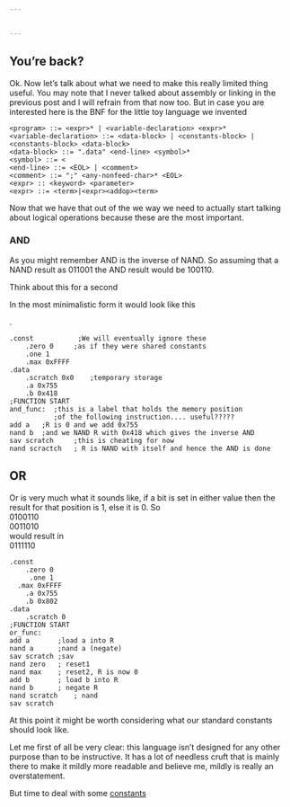 ```yaml
---


---
```


<h2 id="youre-back">You’re back?</h2>
<p>Ok. Now let’s talk about what we need to make this really limited thing useful. You may note that I never talked about assembly or linking in the previous post and I will refrain from that now too. But in case you are interested here is the BNF for the little toy language we invented</p>
<pre><code>&lt;program&gt; ::= &lt;expr&gt;* | &lt;variable-declaration&gt; &lt;expr&gt;*
&lt;variable-declaration&gt; ::= &lt;data-block&gt; | &lt;constants-block&gt; | &lt;constants-block&gt; &lt;data-block&gt;
&lt;data-block&gt; ::= ".data" &lt;end-line&gt; &lt;symbol&gt;*
&lt;symbol&gt; ::= &lt;
&lt;end-line&gt; ::= &lt;EOL&gt; | &lt;comment&gt;
&lt;comment&gt; ::= ";" &lt;any-nonfeed-char&gt;* &lt;EOL&gt;
&lt;expr&gt; :: &lt;keyword&gt; &lt;parameter&gt;
&lt;expr&gt; ::= &lt;term&gt;|&lt;expr&gt;&lt;addop&gt;&lt;term&gt;
</code></pre>
<p>Now that we have that out of the we way we need to actually start talking about logical operations because these are the most important.</p>
<h3 id="and">AND</h3>
<p>As you might remember AND is the inverse of NAND. So assuming that a NAND result as 011001 the AND result would be 100110.</p>
<p>Think about this for a second</p>
<p>In the most minimalistic form it would look like this</p>
<p>.</p>
<pre><code>.const 			;We will eventually ignore these
    .zero 0		;as if they were shared constants
    .one 1
    .max 0xFFFF
.data
    .scratch 0x0	;temporary storage
    .a 0x755
    .b 0x418
;FUNCTION START
and_func:  ;this is a label that holds the memory position
    	   ;of the following instruction.... useful?????
add a 	;R is 0 and we add 0x755
nand b	;and we NAND R with 0x418 which gives the inverse AND
sav scratch		;this is cheating for now
nand scractch	; R is NAND with itself and hence the AND is done
</code></pre>
<h2 id="or">OR</h2>
<p>Or is very much what it sounds like, if a bit is set in either value then the result for that position is 1, else it is 0. So<br>
0100110<br>
0011010<br>
would result in<br>
0111110</p>
<pre><code>.const
    .zero 0
	 .one 1 
  .max 0xFFFF
    .a 0x755
    .b 0x802
.data
	.scratch 0
;FUNCTION START
or_func:
add a 		;load a into R
nand a		;nand a (negate)
sav scratch ;sav
nand zero	; reset1
nand max	; reset2, R is now 0
add b		; load b into R
nand b		; negate R
nand scratch	; nand
sav scratch
</code></pre>
<p>At this point it might be worth considering what our standard constants should look like.</p>
<p>Let me first of all be very clear: this language isn’t designed for any other purpose than to be instructive. It has a lot of needless cruft that is mainly there to make it mildly more readable and believe me, mildly is really an overstatement.</p>
<p>But time to deal with some <a href="/oldie/constants.md">constants</a></p>

